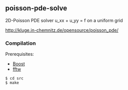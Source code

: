 ## poisson-pde-solve

2D-Poisson PDE solver u_xx + u_yy = f on a uniform grid

http://kluge.in-chemnitz.de/opensource/poisson_pde/

### Compilation
Prerequisites:
- [Boost](http://www.boost.org/)
- [fftw](http://www.fftw.org/)

```
$ cd src
$ make
```
